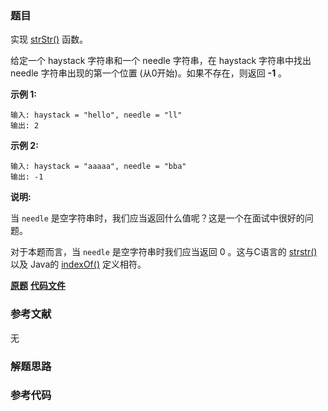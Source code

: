 ### 题目
实现 [strStr()](https://baike.baidu.com/item/strstr/811469) 函数。

给定一个 haystack 字符串和一个 needle 字符串，在 haystack 字符串中找出 needle 字符串出现的第一个位置
(从0开始)。如果不存在，则返回  **-1** 。

**示例 1:**

    
    
    输入: haystack = "hello", needle = "ll"
    输出: 2
    

**示例 2:**

    
    
    输入: haystack = "aaaaa", needle = "bba"
    输出: -1
    

**说明:**

当 `needle` 是空字符串时，我们应当返回什么值呢？这是一个在面试中很好的问题。

对于本题而言，当 `needle` 是空字符串时我们应当返回 0 。这与C语言的
[strstr()](https://baike.baidu.com/item/strstr/811469) 以及 Java的
[indexOf()](https://docs.oracle.com/javase/7/docs/api/java/lang/String.html#indexOf\(java.lang.String\))
定义相符。

 **[原题](https://leetcode-cn.com/problems/implement-strstr/)**    **[代码文件]()**


### 参考文献
无

### 解题思路




### 参考代码

```go


```




